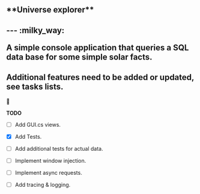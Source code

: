 
<h2>**Universe explorer**<h2> 
---
:milky_way:

A simple console application that queries a SQL data base for
some simple solar facts.

Additional features need to be added or updated, see tasks lists.
---

:stars:

**TODO**

- [ ] Add GUI.cs views.
- [X] Add Tests.
- [ ] Add additional tests for actual data.
- [ ] Implement window injection.
- [ ] Implement async requests.
- [ ] Add tracing & logging.

